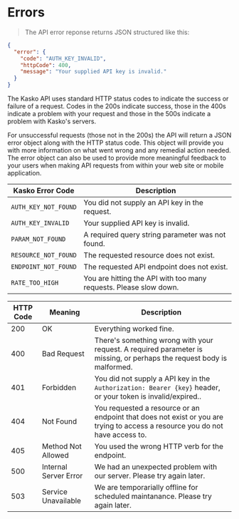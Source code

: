 # Errors

> The API error reponse returns JSON structured like this:

```json
{
  "error": {
    "code": "AUTH_KEY_INVALID",
    "httpCode": 400,
    "message": "Your supplied API key is invalid."
  }
}
```

The Kasko API uses standard HTTP status codes to indicate the success or failure of a request. Codes in the 200s indicate success, those in the 400s indicate a problem with your request and those in the 500s indicate a problem with Kasko's servers.

For unsuccessful requests (those not in the 200s) the API will return a JSON error object along with the HTTP status code. This object will provide you with more information on what went wrong and any remedial action needed. The error object can also be used to provide more meaningful feedback to your users when making API requests from within your web site or mobile application.

Kasko Error Code | Description
---------------- | -----------
`AUTH_KEY_NOT_FOUND` | You did not supply an API key in the request.
`AUTH_KEY_INVALID` | Your supplied API key is invalid.
`PARAM_NOT_FOUND` | A required query string parameter was not found.
`RESOURCE_NOT_FOUND` | The requested resource does not exist.
`ENDPOINT_NOT_FOUND` | The requested API endpoint does not exist.
`RATE_TOO_HIGH` | You are hitting the API with too many requests. Please slow down.

HTTP Code | Meaning | Description
--------- | ------- | -----------
200 | OK | Everything worked fine.
400 | Bad Request | There's something wrong with your request. A required parameter is missing, or perhaps the request body is malformed.
401 | Forbidden | You did not supply a API key in the `Authorization: Bearer {key}` header, or your token is invalid/expired..
404 | Not Found | You requested a resource or an endpoint that does not exist or you are trying to access a resource you do not have access to.
405 | Method Not Allowed | You used the wrong HTTP verb for the endpoint.
500 | Internal Server Error | We had an unexpected problem with our server. Please try again later.
503 | Service Unavailable | We are temporarially offline for scheduled maintanance. Please try again later.